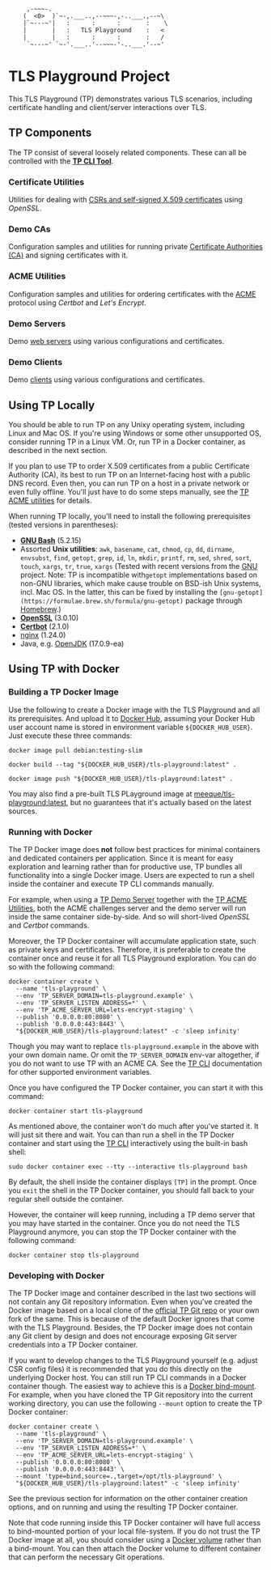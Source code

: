 ```

     ,-~~~-.
    (  <O>  )`~-,.___..,--~~~-,-..___.,--~\
    |`~---~'|   :      :      :       :    \
    |       |   :   TLS Playground    :   <
    |       |   :      :      :       :   /
     `~---~' `~-'.___..'--~~~-'-..___.'--~'

```



# TLS Playground Project

This TLS Playground (TP) demonstrates various TLS scenarios, including certificate handling and client/server interactions over TLS.



## TP Components

The TP consist of several loosely related components.
These can all be controlled with the **[TP CLI Tool](bin/README.md)**.

### Certificate Utilities

Utilities for dealing with [CSRs and self-signed X.509 certificates](cert/README.md) using *OpenSSL*.

### Demo CAs

Configuration samples and utilities for running private [Certificate Authorities (CA)](ca/README.md) and signing certificates with it.

### ACME Utilities

Configuration samples and utilities for ordering certificates with the [ACME](acme/README.md) protocol using *Certbot* and *Let's Encrypt*.

### Demo Servers

Demo [web servers](server/README.md) using various configurations and certificates.

### Demo Clients

Demo [clients](client/README.md) using various configurations and certificates.



## Using TP Locally

You should be able to run TP on any Unixy operating system, including Linux and Mac OS.
If you're using Windows or some other unsupported OS, consider running TP in a Linux VM.
Or, run TP in a Docker container, as described in the next section.

If you plan to use TP to order X.509 certificates from a public Certificate Authority (CA), its best to run TP on an Internet-facing host with a public DNS record.
Even then, you can run TP on a host in a private network or even fully offline.
You'll just have to do some steps manually, see the [TP ACME utilities](acme/README.md) for details.

When running TP locally, you'll need to install the following prerequisites (tested versions in parentheses):

* **[GNU Bash](https://www.gnu.org/software/bash/)** (5.2.15)
* Assorted **Unix utilities**:
  `awk`, `basename`, `cat`, `chmod`, `cp`, `dd`, `dirname`, `envsubst`, `find`, `getopt`, `grep`, `id`, `ln`, `mkdir`, `printf`, `rm`, `sed`, `shred`, `sort`, `touch`, `xargs`, `tr`, `true`, `xargs`
  (Tested with recent versions from the [GNU](https://www.gnu.org/software/software.html) project.
  Note: TP is incompatible with`getopt` implementations based on non-GNU libraries, which make cause trouble on BSD-ish Unix systems, incl. Mac OS. In the latter, this can be fixed by installing the `[gnu-getopt](https://formulae.brew.sh/formula/gnu-getopt)` package through [Homebrew](https://brew.sh/).)
* **[OpenSSL](https://www.openssl.org/)** (3.0.10)
* **[Certbot](https://certbot.eff.org/)** (2.1.0)
* [nginx](https://nginx.org/) (1.24.0)
* Java, e.g. [OpenJDK](https://openjdk.org/) (17.0.9-ea)



## Using TP with Docker

### Building a TP Docker Image

Use the following to create a Docker image with the TLS Playground and all its prerequisites.
And upload it to [Docker Hub](https://hub.docker.com/), assuming your Docker Hub user account name is stored in environment variable `${DOCKER_HUB_USER}`.
Just execute these three commands:

```
docker image pull debian:testing-slim
```
```
docker build --tag "${DOCKER_HUB_USER}/tls-playground:latest" .
```
```
docker image push "${DOCKER_HUB_USER}/tls-playground:latest" .
```

You may also find a pre-built TLS PLayground image at [meeque/tls-playground:latest](https://hub.docker.com/r/meeque/tls-playground), but no guarantees that it's actually based on the latest sources.

### Running with Docker

The TP Docker image does **not** follow best practices for minimal containers and dedicated containers per application.
Since it is meant for easy exploration and learning rather than for productive use, TP bundles all functionality into a single Docker image.
Users are expected to run a shell inside the container and execute TP CLI commands manually.

For example, when using a [TP Demo Server](server/README.md) together with the [TP ACME Utilities](acme/README.md), both the ACME challenges server and the demo server will run inside the same container side-by-side.
And so will short-lived *OpenSSL* and *Certbot* commands.

Moreover, the TP Docker container will accumulate application state, such as private keys and certificates.
Therefore, it is preferable to create the container once and reuse it for all TLS Playground exploration.
You can do so with the following command:

```
docker container create \
  --name 'tls-playground' \
  --env 'TP_SERVER_DOMAIN=tls-playground.example' \
  --env 'TP_SERVER_LISTEN_ADDRESS=*' \
  --env 'TP_ACME_SERVER_URL=lets-encrypt-staging' \
  --publish '0.0.0.0:80:8080' \
  --publish '0.0.0.0:443:8443' \
  "${DOCKER_HUB_USER}/tls-playground:latest" -c 'sleep infinity'
```

Though you may want to replace `tls-playground.example` in the above with your own domain name.
Or omit the `TP_SERVER_DOMAIN` env-var altogether, if you do not want to use TP with an ACME CA.
See the [TP CLI](bin/README.md) documentation for other supported environment variables.

Once you have configured the TP Docker container, you can start it with this command:

```
docker container start tls-playground
```

As mentioned above, the container won't do much after you've started it.
It will just sit there and wait.
You can than run a shell in the TP Docker container and start using the [TP CLI](bin/README.md) interactively using the built-in bash shell:

```
sudo docker container exec --tty --interactive tls-playground bash
```

By default, the shell inside the container displays `[TP]` in the prompt.
Once you `exit` the shell in the TP Docker container, you should fall back to your regular shell outside the container.

However, the container will keep running, including a TP demo server that you may have started in the container.
Once you do not need the TLS Playground anymore, you can stop the TP Docker container with the following command:

```
docker container stop tls-playground
```

### Developing with Docker

The TP Docker image and container described in the last two sections will not contain any Git repository information.
Even when you've created the Docker image based on a local clone of the [official TP Git repo](https://github.com/meeque/tls-playground/) or your own fork of the same.
This is because of the default Docker ignores that come with the TLS Playground.
Besides, the TP Docker image does not contain any Git client by design and does not encourage exposing Git server credentials into a TP Docker container.

If you want to develop changes to the TLS Playground yourself (e.g. adjust CSR config files) it is recommended that you do this directly on the underlying Docker host.
You can still run TP CLI commands in a Docker container though.
The easiest way to achieve this is a [Docker bind-mount](https://docs.docker.com/storage/bind-mounts/).
For example, when you have cloned the TP Git repository into the current working directory, you can use the following `--mount` option to create the TP Docker container:

```
docker container create \
  --name 'tls-playground' \
  --env 'TP_SERVER_DOMAIN=tls-playground.example' \
  --env 'TP_SERVER_LISTEN_ADDRESS=*' \
  --env 'TP_ACME_SERVER_URL=lets-encrypt-staging' \
  --publish '0.0.0.0:80:8080' \
  --publish '0.0.0.0:443:8443' \
  --mount 'type=bind,source=.,target=/opt/tls-playground' \
  "${DOCKER_HUB_USER}/tls-playground:latest" -c 'sleep infinity'
```

See the previous section for information on the other container creation options, and on running and using the resulting TP Docker container.

Note that code running inside this TP Docker container will have full access to bind-mounted portion of your local file-system.
If you do not trust the TP Docker image at all, you should consider using a [Docker volume](https://docs.docker.com/storage/volumes/) rather than a bind-mount.
You can then attach the Docker volume to different container that can perform the necessary Git operations.
